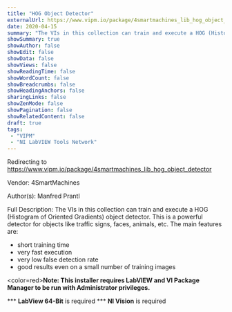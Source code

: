 ```yaml
---
title: "HOG Object Detector"
externalUrl: https://www.vipm.io/package/4smartmachines_lib_hog_object_detector
date: 2020-04-15
summary: "The VIs in this collection can train and execute a HOG (Histogram of Oriented Gradients) object detector."
showSummary: true
showAuthor: false
showEdit: false
showData: false
showViews: false
showReadingTime: false
showWordCount: false
showBreadcrumbs: false
showHeadingAnchors: false
sharingLinks: false
showZenMode: false
showPagination: false
showRelatedContent: false
draft: true
tags:
 - "VIPM"
 - "NI LabVIEW Tools Network"
---
```


Redirecting to https://www.vipm.io/package/4smartmachines_lib_hog_object_detector

Vendor: 4SmartMachines

Author(s): Manfred Prantl
 
Full Description:
The VIs in this collection can train and execute a HOG (Histogram of Oriented Gradients) object detector. This is a powerful detector for objects like traffic signs, faces, animals, etc.
The main features are:
- short training time
- very fast execution
- very low false detection rate
- good results even on a small number of training images  

<color=red>**Note: This installer requires LabVIEW and VI Package Manager to be run with Administrator privileges.**</color> 

*** **LabView 64-Bit** is required
*** **NI Vision** is required